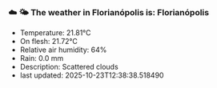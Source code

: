 ### ☁️ 🌤️  The weather in Florianópolis is: Florianópolis

- Temperature: 21.81°C
- On flesh: 21.72°C
- Relative air humidity: 64%
- Rain: 0.0 mm
- Description: Scattered clouds
- last updated: 2025-10-23T12:38:38.518490
